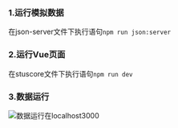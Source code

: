 ### 1.运行模拟数据
在json-server文件下执行语句`npm run json:server`

### 2.运行Vue页面
在stuscore文件下执行语句`npm run dev`

### 3.数据运行
![数据运行在localhost3000](https://github.com/ZhangYuan97/StudentScore/blob/ZhangYuan97-patch-1/img/%E6%95%B0%E6%8D%AE%E8%BF%90%E8%A1%8C%E6%8E%A5%E5%8F%A3.PNG)
